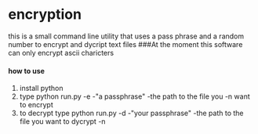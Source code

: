 # encryption
this is a small command line utility that uses a pass phrase and a random number to encrypt and dycript text files
###At the moment this software can only encrypt ascii charicters
#### how to use
1. install python
2. type python run.py -e -"a passphrase" -the path to the file you -n want to encrypt
3. to decrypt type python run.py  -d -"your passphrase" -the path to the file you want to dycrypt -n